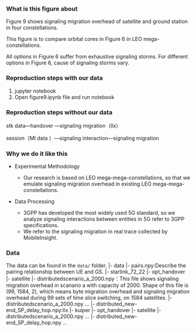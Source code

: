 ### What is this figure about

Figure 9 shows signaling migration overhead of satellite and ground station in four constellations.

This figure is to compare orbital cores in Figure 6 in LEO mega-constellations.

All options in Figure 6 suffer from exhaustive signaling storms. For different options in Figure 6, cause of signaling storms vary. 

### Reproduction steps with our data

1.    jupyter notebook
2.   Open figure9.ipynb file and run notebook

### Reproduction steps without our data

stk data—handover —signaling migration（llx）

session（MI data ）—signaling interaction—signaling migration

### Why we do it like this

+ Experimental Methodology
  + Our research is based on LEO mega-mega-constellations, so that we emulate signaling migration overhead in existing LEO mega-mega-constellations.

+ Data Processing
 	+ 3GPP has developed the most widely used 5G standard, so we analyze signaling interactions between entities in 5G refer to 3GPP specifications.
 	+ We refer to the signaling migration in real trace collected by MobileInsight. 

### Data
The data can be found in the `data/` folder.
|- data
		|- pairs.npy:Describe the pairing relationship between UE and GS.
		|- starlink_72_22
			|- opt_handover
				|- satellite
					|- distributedscenario_a_2000.npy：This file shows signaling migration overhead in scanario a with capacity of 2000. Shape of this file is (99, 1584, 2), which means byte migration overhead and signaling migration overhead during 99 sets of time slice switching, on 1584 satellites.
					|- distributedscenario_a_2000.npy
					...
			|- distributed_new-end_SP_delay_hop.npy:llx
		|- kuiper
			|- opt_handover
				|- satellite
					|- distributedscenario_a_2000.npy
					...
			|- distributed_new-end_SP_delay_hop.npy
		...
			

